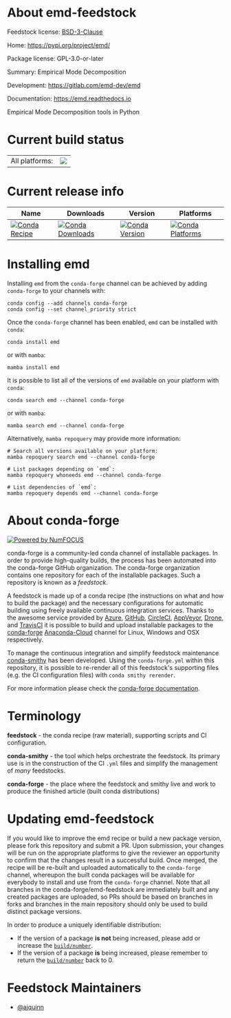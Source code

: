 About emd-feedstock
===================

Feedstock license: [BSD-3-Clause](https://github.com/conda-forge/emd-feedstock/blob/main/LICENSE.txt)

Home: https://pypi.org/project/emd/

Package license: GPL-3.0-or-later

Summary: Empirical Mode Decomposition

Development: https://gitlab.com/emd-dev/emd

Documentation: https://emd.readthedocs.io

Empirical Mode Decomposition tools in Python

Current build status
====================


<table><tr><td>All platforms:</td>
    <td>
      <a href="https://dev.azure.com/conda-forge/feedstock-builds/_build/latest?definitionId=14813&branchName=main">
        <img src="https://dev.azure.com/conda-forge/feedstock-builds/_apis/build/status/emd-feedstock?branchName=main">
      </a>
    </td>
  </tr>
</table>

Current release info
====================

| Name | Downloads | Version | Platforms |
| --- | --- | --- | --- |
| [![Conda Recipe](https://img.shields.io/badge/recipe-emd-green.svg)](https://anaconda.org/conda-forge/emd) | [![Conda Downloads](https://img.shields.io/conda/dn/conda-forge/emd.svg)](https://anaconda.org/conda-forge/emd) | [![Conda Version](https://img.shields.io/conda/vn/conda-forge/emd.svg)](https://anaconda.org/conda-forge/emd) | [![Conda Platforms](https://img.shields.io/conda/pn/conda-forge/emd.svg)](https://anaconda.org/conda-forge/emd) |

Installing emd
==============

Installing `emd` from the `conda-forge` channel can be achieved by adding `conda-forge` to your channels with:

```
conda config --add channels conda-forge
conda config --set channel_priority strict
```

Once the `conda-forge` channel has been enabled, `emd` can be installed with `conda`:

```
conda install emd
```

or with `mamba`:

```
mamba install emd
```

It is possible to list all of the versions of `emd` available on your platform with `conda`:

```
conda search emd --channel conda-forge
```

or with `mamba`:

```
mamba search emd --channel conda-forge
```

Alternatively, `mamba repoquery` may provide more information:

```
# Search all versions available on your platform:
mamba repoquery search emd --channel conda-forge

# List packages depending on `emd`:
mamba repoquery whoneeds emd --channel conda-forge

# List dependencies of `emd`:
mamba repoquery depends emd --channel conda-forge
```


About conda-forge
=================

[![Powered by
NumFOCUS](https://img.shields.io/badge/powered%20by-NumFOCUS-orange.svg?style=flat&colorA=E1523D&colorB=007D8A)](https://numfocus.org)

conda-forge is a community-led conda channel of installable packages.
In order to provide high-quality builds, the process has been automated into the
conda-forge GitHub organization. The conda-forge organization contains one repository
for each of the installable packages. Such a repository is known as a *feedstock*.

A feedstock is made up of a conda recipe (the instructions on what and how to build
the package) and the necessary configurations for automatic building using freely
available continuous integration services. Thanks to the awesome service provided by
[Azure](https://azure.microsoft.com/en-us/services/devops/), [GitHub](https://github.com/),
[CircleCI](https://circleci.com/), [AppVeyor](https://www.appveyor.com/),
[Drone](https://cloud.drone.io/welcome), and [TravisCI](https://travis-ci.com/)
it is possible to build and upload installable packages to the
[conda-forge](https://anaconda.org/conda-forge) [Anaconda-Cloud](https://anaconda.org/)
channel for Linux, Windows and OSX respectively.

To manage the continuous integration and simplify feedstock maintenance
[conda-smithy](https://github.com/conda-forge/conda-smithy) has been developed.
Using the ``conda-forge.yml`` within this repository, it is possible to re-render all of
this feedstock's supporting files (e.g. the CI configuration files) with ``conda smithy rerender``.

For more information please check the [conda-forge documentation](https://conda-forge.org/docs/).

Terminology
===========

**feedstock** - the conda recipe (raw material), supporting scripts and CI configuration.

**conda-smithy** - the tool which helps orchestrate the feedstock.
                   Its primary use is in the construction of the CI ``.yml`` files
                   and simplify the management of *many* feedstocks.

**conda-forge** - the place where the feedstock and smithy live and work to
                  produce the finished article (built conda distributions)


Updating emd-feedstock
======================

If you would like to improve the emd recipe or build a new
package version, please fork this repository and submit a PR. Upon submission,
your changes will be run on the appropriate platforms to give the reviewer an
opportunity to confirm that the changes result in a successful build. Once
merged, the recipe will be re-built and uploaded automatically to the
`conda-forge` channel, whereupon the built conda packages will be available for
everybody to install and use from the `conda-forge` channel.
Note that all branches in the conda-forge/emd-feedstock are
immediately built and any created packages are uploaded, so PRs should be based
on branches in forks and branches in the main repository should only be used to
build distinct package versions.

In order to produce a uniquely identifiable distribution:
 * If the version of a package **is not** being increased, please add or increase
   the [``build/number``](https://docs.conda.io/projects/conda-build/en/latest/resources/define-metadata.html#build-number-and-string).
 * If the version of a package **is** being increased, please remember to return
   the [``build/number``](https://docs.conda.io/projects/conda-build/en/latest/resources/define-metadata.html#build-number-and-string)
   back to 0.

Feedstock Maintainers
=====================

* [@ajquinn](https://github.com/ajquinn/)

